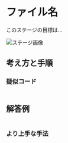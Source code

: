 # ファイル名

このステージの目標は...

![ステージ画像](./Images/)




## 考え方と手順

### 疑似コード

```
```

## 解答例

```swift
```

### より上手な手法

```swift
```
